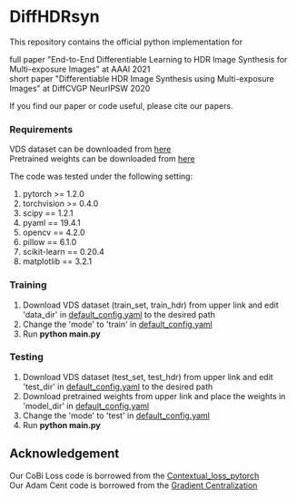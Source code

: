 # DiffHDRsyn
This repository contains the official python implementation for

full paper "End-to-End Differentiable Learning to HDR Image Synthesis for Multi-exposure Images" at AAAI 2021  
short paper "Differentiable HDR Image Synthesis using Multi-exposure Images" at DiffCVGP NeurIPSW 2020

If you find our paper or code useful, please cite our papers.


### Requirements

VDS dataset can be downloaded from [here](https://drive.google.com/drive/folders/1i7iTC6t6e_ZhyCq178V3-nN-IS5-5WOe?usp=sharing)  
Pretrained weights can be downloaded from [here](https://drive.google.com/drive/folders/1inzZWbBTlOJTuqJODHvOhNSg-o60LyWs?usp=sharing)

The code was tested under the following setting:
  1. pytorch >= 1.2.0
  2. torchvision >= 0.4.0
  3. scipy == 1.2.1
  4. pyaml == 19.4.1
  5. opencv == 4.2.0
  6. pillow == 6.1.0
  7. scikit-learn == 0.20.4
  8. matplotlib == 3.2.1

### Training
1. Download VDS dataset (train_set, train_hdr) from upper link and edit 'data_dir' in [default_config.yaml](https://github.com/JungHeeKim29/DiffHDRsyn/blob/main/default_config.yaml) to the desired path  
2. Change the 'mode' to 'train' in [default_config.yaml](https://github.com/JungHeeKim29/DiffHDRsyn/blob/main/default_config.yaml)
3. Run **python main.py**

### Testing
1. Download VDS dataset (test_set, test_hdr) from upper link and edit 'test_dir' in [default_config.yaml](https://github.com/JungHeeKim29/DiffHDRsyn/blob/main/default_config.yaml) to the desired path  
2. Download pretrained weights from upper link and place the weights in 'model_dir' in [default_config.yaml](https://github.com/JungHeeKim29/DiffHDRsyn/blob/main/default_config.yaml)  
3. Change the 'mode' to 'test' in [default_config.yaml](https://github.com/JungHeeKim29/DiffHDRsyn/blob/main/default_config.yaml)
4. Run **python main.py**

## Acknowledgement

Our CoBi Loss code is borrowed from the [Contextual_loss_pytorch](https://github.com/S-aiueo32/contextual_loss_pytorch)  
Our Adam Cent code is borrowed from the [Gradient Centralization](https://github.com/Yonghongwei/Gradient-Centralization)
